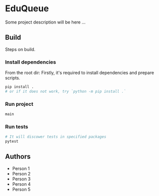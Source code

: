 # EduQueue

Some project description will be here ...

## Build

Steps on build.

### Install dependencies

From the root dir:
Firstly, it's required to install dependencies and prepare scripts.

```sh
pip install .
# or if it does not work, try `python -m pip install .`
```

### Run project

```sh
main
```

### Run tests

```sh
# It will discower tests in specified packages
pytest
```

## Authors

- Person 1
- Person 2
- Person 3
- Person 4
- Person 5
